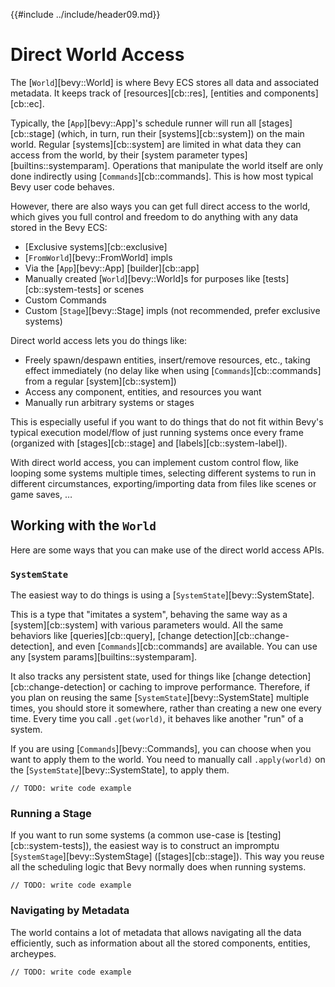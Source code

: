{{#include ../include/header09.md}}

# Direct World Access

The [`World`][bevy::World] is where Bevy ECS stores all data and
associated metadata. It keeps track of [resources][cb::res], [entities and
components][cb::ec].

Typically, the [`App`][bevy::App]'s schedule runner will run all
[stages][cb::stage] (which, in turn, run their [systems][cb::system])
on the main world. Regular [systems][cb::system] are limited in
what data they can access from the world, by their [system parameter
types][builtins::systemparam]. Operations that manipulate the world itself
are only done indirectly using [`Commands`][cb::commands]. This is how most
typical Bevy user code behaves.

However, there are also ways you can get full direct access to the world,
which gives you full control and freedom to do anything with any data stored
in the Bevy ECS:
 - [Exclusive systems][cb::exclusive]
 - [`FromWorld`][bevy::FromWorld] impls
 - Via the [`App`][bevy::App] [builder][cb::app]
 - Manually created [`World`][bevy::World]s for purposes like [tests][cb::system-tests] or scenes
 - Custom Commands
 - Custom [`Stage`][bevy::Stage] impls (not recommended, prefer exclusive systems)

Direct world access lets you do things like:
 - Freely spawn/despawn entities, insert/remove resources, etc., taking effect immediately
   (no delay like when using [`Commands`][cb::commands] from a regular [system][cb::system])
 - Access any component, entities, and resources you want
 - Manually run arbitrary systems or stages

This is especially useful if you want to do things that do not fit within
Bevy's typical execution model/flow of just running systems once every frame
(organized with [stages][cb::stage] and [labels][cb::system-label]).

With direct world access, you can implement custom control flow, like
looping some systems multiple times, selecting different systems to run in
different circumstances, exporting/importing data from files like scenes or
game saves, …

## Working with the `World`

Here are some ways that you can make use of the direct world access APIs.

### `SystemState`

The easiest way to do things is using a [`SystemState`][bevy::SystemState].

This is a type that "imitates a system", behaving the same way as a
[system][cb::system] with various parameters would. All the same behaviors
like [queries][cb::query], [change detection][cb::change-detection], and
even [`Commands`][cb::commands] are available. You can use any [system
params][builtins::systemparam].

It also tracks any persistent state, used for things like [change
detection][cb::change-detection] or caching to improve performance. Therefore,
if you plan on reusing the same [`SystemState`][bevy::SystemState] multiple
times, you should store it somewhere, rather than creating a new one every
time. Every time you call `.get(world)`, it behaves like another "run"
of a system.

If you are using [`Commands`][bevy::Commands], you can choose when you
want to apply them to the world. You need to manually call `.apply(world)`
on the [`SystemState`][bevy::SystemState], to apply them.

```rust,no_run,noplayground
// TODO: write code example
```

### Running a Stage

If you want to run some systems (a common use-case is
[testing][cb::system-tests]), the easiest way is to construct an impromptu
[`SystemStage`][bevy::SystemStage] ([stages][cb::stage]). This way you reuse
all the scheduling logic that Bevy normally does when running systems.

```rust,no_run,noplayground
// TODO: write code example
```

### Navigating by Metadata

The world contains a lot of metadata that allows navigating all the data
efficiently, such as information about all the stored components, entities,
archeypes.

```rust,no_run,noplayground
// TODO: write code example
```
